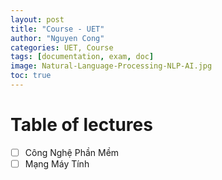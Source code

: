 ```yaml
---
layout: post
title: "Course - UET"
author: "Nguyen Cong"
categories: UET, Course
tags: [documentation, exam, doc]
image: Natural-Language-Processing-NLP-AI.jpg
toc: true
---
```


# Table of lectures
- [ ] Công Nghệ Phần Mềm 
- [ ] Mạng Máy Tính
